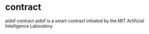 # contract
aidof contract
aidof is a smart contract initiated by the MIT Artificial Intelligence Laboratory
